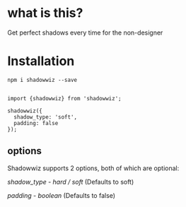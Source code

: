 # what is this?

Get perfect shadows every time for the non-designer

# Installation

`npm i shadowwiz --save`

```

import {shadowwiz} from 'shadowwiz';

shadowwiz({
  shadow_type: 'soft',
  padding: false
});
```

## options

Shadowwiz supports 2 options, both of which are optional:

_shadow_type_ - _hard / soft_ (Defaults to soft)

_padding_ - _boolean_ (Defaults to false)
